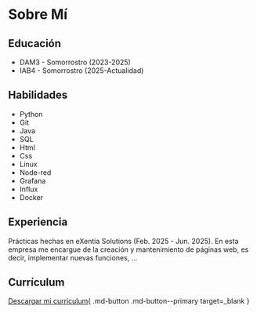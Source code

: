 # Sobre Mí

## Educación 
- DAM3 - Somorrostro (2023-2025)
- IAB4 - Somorrostro (2025-Actualidad)

## Habilidades
- Python
- Git
- Java
- SQL
- Html
- Css
- Linux
- Node-red
- Grafana
- Influx
- Docker

## Experiencia
Prácticas hechas en eXentia Solutions (Feb. 2025 - Jun. 2025). En esta empresa me encargue de la creación y mantenimiento de páginas web, es decir, implementar nuevas funciones, ...

## Currículum

[Descargar mi currículum](assets/Iker_Iglesias_Gonzalez.pdf){ .md-button .md-button--primary target=_blank }